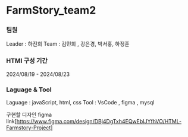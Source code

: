 # FarmStory_team2

### 팀원
Leader : 하진희
Team : 김민희 , 강은경, 박서홍, 하정훈

### HTMl 구성 기간  
2024/08/19  -  2024/08/23

### Laguage & Tool
Laguage : javaScript, html, css 
Tool : VsCode ,  figma ,  mysql

구현할 디자인 
figma link[https://www.figma.com/design/DBj4DgTxh4EQwEbIJYfhVO/HTML-Farmstory-Project]
